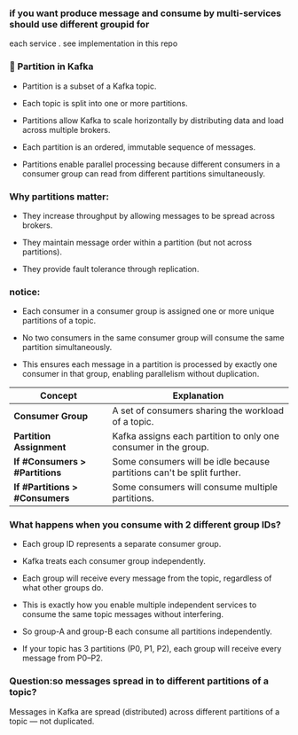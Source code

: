 ### if you want produce message and consume by multi-services should use different groupid for 
each service . see implementation in this repo

### 🧩 Partition in Kafka
- Partition is a subset of a Kafka topic.

- Each topic is split into one or more partitions.

- Partitions allow Kafka to scale horizontally by distributing data and load across multiple brokers.

- Each partition is an ordered, immutable sequence of messages.

- Partitions enable parallel processing because different consumers in a consumer group can read from different partitions simultaneously.


### Why partitions matter:
- They increase throughput by allowing messages to be spread across brokers.

- They maintain message order within a partition (but not across partitions).

- They provide fault tolerance through replication.

### notice:
- Each consumer in a consumer group is assigned one or more unique partitions of a topic.

- No two consumers in the same consumer group will consume the same partition simultaneously.

- This ensures each message in a partition is processed by exactly one consumer in that group, enabling parallelism without duplication.


| Concept                         | Explanation                                                            |
| ------------------------------- | ---------------------------------------------------------------------- |
| **Consumer Group**              | A set of consumers sharing the workload of a topic.                    |
| **Partition Assignment**        | Kafka assigns each partition to only one consumer in the group.        |
| **If #Consumers > #Partitions** | Some consumers will be idle because partitions can't be split further. |
| **If #Partitions > #Consumers** | Some consumers will consume multiple partitions.                       |


### What happens when you consume with 2 different group IDs?
- Each group ID represents a separate consumer group.

- Kafka treats each consumer group independently.

- Each group will receive every message from the topic, regardless of what other groups do.

- This is exactly how you enable multiple independent services to consume the same topic messages without interfering.
- So group-A and group-B each consume all partitions independently.

- If your topic has 3 partitions (P0, P1, P2), each group will receive every message from P0–P2.

### Question:so messages spread in to different partitions of a topic?

Messages in Kafka are spread (distributed) across different partitions of a topic — not duplicated.